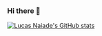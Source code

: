 ### Hi there 👋
[![Lucas Naiade's GitHub stats](https://github-readme-stats.vercel.app/api?username=lucasnsa&count_private=true)](https://github.com/anuraghazra/github-readme-stats)

<!--
**lucasnsa/lucasnsa** is a ✨ _special_ ✨ repository because its `README.md` (this file) appears on your GitHub profile.

Here are some ideas to get you started:

- 🔭 I’m currently working on ...
- 🌱 I’m currently learning ...
- 👯 I’m looking to collaborate on ...
- 🤔 I’m looking for help with ...
- 💬 Ask me about ...
- 📫 How to reach me: ...
- 😄 Pronouns: ...
- ⚡ Fun fact: ...
-->
